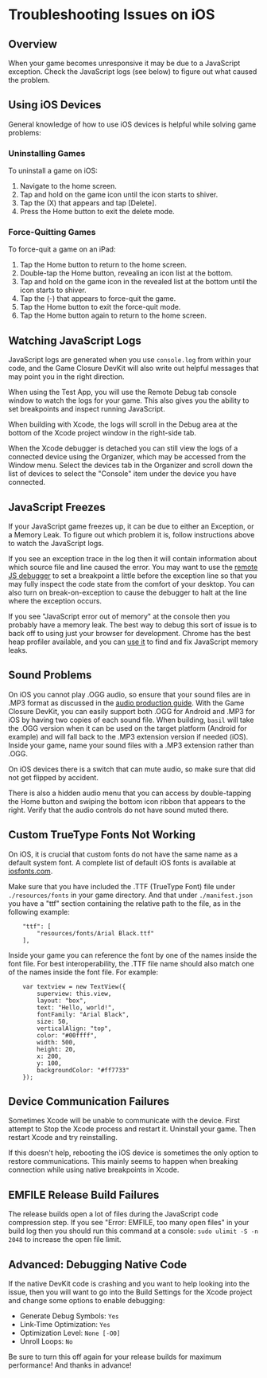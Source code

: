 # Troubleshooting Issues on iOS

## Overview

When your game becomes unresponsive it may be due to a JavaScript exception.  Check the JavaScript logs (see below) to figure out what caused the problem.

## Using iOS Devices

General knowledge of how to use iOS devices is helpful while solving game problems:

### Uninstalling Games

To uninstall a game on iOS:

1. Navigate to the home screen.
2. Tap and hold on the game icon until the icon starts to shiver.
3. Tap the (X) that appears and tap [Delete].
4. Press the Home button to exit the delete mode.

### Force-Quitting Games

To force-quit a game on an iPad:

1. Tap the Home button to return to the home screen.
2. Double-tap the Home button, revealing an icon list at the bottom.
3. Tap and hold on the game icon in the revealed list at the bottom until the icon starts to shiver.
4. Tap the (-) that appears to force-quit the game.
5. Tap the Home button to exit the force-quit mode.
6. Tap the Home button again to return to the home screen.

## Watching JavaScript Logs

JavaScript logs are generated when you use `console.log` from within your code, and the Game Closure DevKit will also write out helpful messages that may point you in the right direction.

When using the Test App, you will use the Remote Debug tab console window to watch the logs for your game.  This also gives you the ability to set breakpoints and inspect running JavaScript.

When building with Xcode, the logs will scroll in the Debug area at the bottom of the Xcode project window in the right-side tab.

When the Xcode debugger is detached you can still view the logs of a connected device using the Organizer, which may be accessed from the Window menu.  Select the devices tab in the Organizer and scroll down the list of devices to select the "Console" item under the device you have connected.

## JavaScript Freezes

If your JavaScript game freezes up, it can be due to either an Exception, or a Memory Leak.  To figure out which problem it is, follow instructions above to watch the JavaScript logs.

If you see an exception trace in the log then it will contain information about which source file and line caused the error.  You may want to use the [remote JS debugger](./ios-remote-debug.html) to set a breakpoint a little before the exception line so that you may fully inspect the code state from the comfort of your desktop.  You can also turn on break-on-exception to cause the debugger to halt at the line where the exception occurs.

If you see "JavaScript error out of memory" at the console then you probably have a memory leak.  The best way to debug this sort of issue is to back off to using just your browser for development.  Chrome has the best heap profiler available, and you can [use it](https://developers.google.com/chrome-developer-tools/docs/heap-profiling) to find and fix JavaScript memory leaks.

## Sound Problems

On iOS you cannot play .OGG audio, so ensure that your sound files are in .MP3 format as discussed in the [audio production guide](../guide/audio-assets.html).  With the Game Closure DevKit, you can easily support both .OGG for Android and .MP3 for iOS by having two copies of each sound file.  When building, `basil` will take the .OGG version when it can be used on the target platform (Android for example) and will fall back to the .MP3 extension version if needed (iOS).  Inside your game, name your sound files with a .MP3 extension rather than .OGG.

On iOS devices there is a switch that can mute audio, so make sure that did not get flipped by accident.

There is also a hidden audio menu that you can access by double-tapping the Home button and swiping the bottom icon ribbon that appears to the right.  Verify that the audio controls do not have sound muted there.

## Custom TrueType Fonts Not Working

On iOS, it is crucial that custom fonts do not have the same name as a default system font.  A complete list of default iOS fonts is available at [iosfonts.com](http://iosfonts.com).

Make sure that you have included the .TTF (TrueType Font) file under `./resources/fonts` in your game directory.  And that under `./manifest.json` you have a "ttf" section containing the relative path to the file, as in the following example:

~~~
	"ttf": [
		"resources/fonts/Arial Black.ttf"
	],
~~~

Inside your game you can reference the font by one of the names inside the font file.  For best interoperability, the .TTF file name should also match one of the names inside the font file.  For example:

~~~
	var textview = new TextView({
		superview: this.view,
		layout: "box",
		text: "Hello, world!",
		fontFamily: "Arial Black",
		size: 50,
		verticalAlign: "top",
		color: "#00ffff",
		width: 500,
		height: 20,
		x: 200,
		y: 100,
		backgroundColor: "#ff7733"
	});
~~~

## Device Communication Failures

Sometimes Xcode will be unable to communicate with the device.  First attempt to Stop the Xcode process and restart it.  Uninstall your game.  Then restart Xcode and try reinstalling.

If this doesn't help, rebooting the iOS device is sometimes the only option to restore communications.  This mainly seems to happen when breaking connection while using native breakpoints in Xcode.

## EMFILE Release Build Failures

The release builds open a lot of files during the JavaScript code compression step.  If you see "Error: EMFILE, too many open files" in your build log then you should run this command at a console: `sudo ulimit -S -n 2048` to increase the open file limit.

## Advanced: Debugging Native Code

If the native DevKit code is crashing and you want to help looking into the issue, then you will want to go into the Build Settings for the Xcode project and change some options to enable debugging:

+ Generate Debug Symbols: `Yes`
+ Link-Time Optimization: `Yes`
+ Optimization Level: `None [-O0]`
+ Unroll Loops: `No`

Be sure to turn this off again for your release builds for maximum performance!  And thanks in advance!
